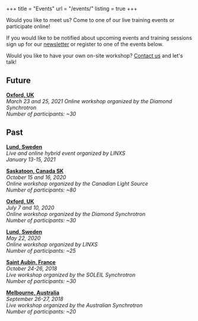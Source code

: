 +++
title = "Events"
url = "/events/"
listing = true
+++

Would you like to meet us? Come to one of our live training events or participate online!

If you would like to be notified about upcoming events and training sessions sign up for our [newsletter](/contact/#newsletter) or register to one of the events below.

Would you like to have your own on-site workshop? [Contact us](/contact/#formspree) and let's talk! 

## Future

__[Oxford, UK](https://www.diamond.ac.uk/Home/Events/2021/Advanced-Infrared-microspectroscopy-analysis-training---QUASAR-software.html)__  
_March 23 and 25, 2021
Online workshop organized by the Diamond Synchrotron   
Number of participants: ~30_


## Past

__[Lund, Sweden](https://indico.linxs.lu.se/event/165/)__  
_Live and online hybrid event organized by LINXS  
January 13-15, 2021_

__[Saskatoon, Canada SK](https://midir.lightsource.ca/quasar-workshop-2020/)__  
_October 15 and 16, 2020  
Online workshop organized by the Canadian Light Source  
Number of participants: ~80_

__[Oxford, UK](https://twitter.com/DiamondLightSou/status/1281636643137560576)__  
_July 7 and 10, 2020   
Online workshop organized by the Diamond Synchrotron   
Number of participants: ~30_

__[Lund, Sweden](https://www.linxs.se/events/2020/5/22/linxs-event-online-lecture-user-friendly-analysis-of-spectroscopy-data-with-quasar-multivariate-statistics-and-machine-learning)__  
_May 22, 2020  
Online workshop organized by LINXS  
Number of participants: ~25_

__[Saint Aubin, France](https://www.synchrotron-soleil.fr/en/events/school-statir-2018)__  
_October 24-26, 2018  
Live workshop organized by the SOLEIL Synchrotron  
Number of participants: ~30_

__[Melbourne, Australia](https://events01.synchrotron.org.au/event/91/timetable/?view=standard_inline_minutes)__  
_September 26-27, 2018  
Live workshop organized by the Australian Synchrotron  
Number of participants: ~20_

